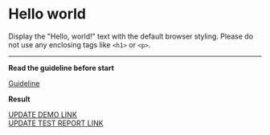 # Hello world

Display the "Hello, world!" text with the default browser styling. Please do not 
use any enclosing tags like `<h1>` or `<p>`.
___

**Read the guideline before start**

[Guideline](https://mate-academy.github.io/layout_task-guideline/)

**Result**

[UPDATE DEMO LINK](https://SvitlanaTsupryk-jul18.github.io/layout_hello-world/) <br>
[UPDATE TEST REPORT LINK](https://SvitlanaTsupryk-jul18.github.io/layout_hello-world/backstop_data/html_report/index.html)
